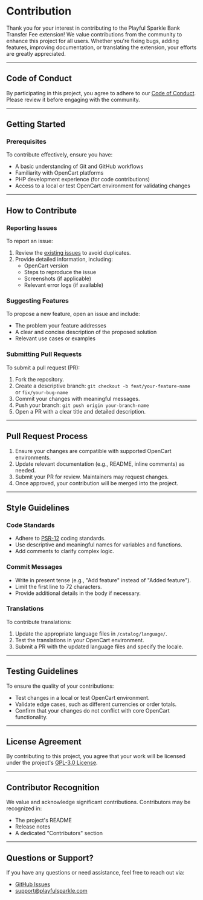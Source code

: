 # Contribution

Thank you for your interest in contributing to the Playful Sparkle Bank Transfer Fee extension! We value contributions from the community to enhance this project for all users. Whether you're fixing bugs, adding features, improving documentation, or translating the extension, your efforts are greatly appreciated.

---

## Code of Conduct

By participating in this project, you agree to adhere to our [Code of Conduct](https://github.com/playfulsparkle/.github/blob/main/CODE_OF_CONDUCT.md). Please review it before engaging with the community.

---

## Getting Started

### Prerequisites

To contribute effectively, ensure you have:

- A basic understanding of Git and GitHub workflows
- Familiarity with OpenCart platforms
- PHP development experience (for code contributions)
- Access to a local or test OpenCart environment for validating changes

---

## How to Contribute

### Reporting Issues

To report an issue:

1. Review the [existing issues](https://github.com/playfulsparkle/oc4_bank_transfer_fee/issues) to avoid duplicates.
2. Provide detailed information, including:
   - OpenCart version
   - Steps to reproduce the issue
   - Screenshots (if applicable)
   - Relevant error logs (if available)

### Suggesting Features

To propose a new feature, open an issue and include:

- The problem your feature addresses
- A clear and concise description of the proposed solution
- Relevant use cases or examples

### Submitting Pull Requests

To submit a pull request (PR):

1. Fork the repository.
2. Create a descriptive branch:
   `git checkout -b feat/your-feature-name` or `fix/your-bug-name`
3. Commit your changes with meaningful messages.
4. Push your branch:
   `git push origin your-branch-name`
5. Open a PR with a clear title and detailed description.

---

## Pull Request Process

1. Ensure your changes are compatible with supported OpenCart environments.
2. Update relevant documentation (e.g., README, inline comments) as needed.
3. Submit your PR for review. Maintainers may request changes.
4. Once approved, your contribution will be merged into the project.

---

## Style Guidelines

### Code Standards

- Adhere to [PSR-12](https://www.php-fig.org/psr/psr-12/) coding standards.
- Use descriptive and meaningful names for variables and functions.
- Add comments to clarify complex logic.

### Commit Messages

- Write in present tense (e.g., "Add feature" instead of "Added feature").
- Limit the first line to 72 characters.
- Provide additional details in the body if necessary.

### Translations

To contribute translations:

1. Update the appropriate language files in `/catalog/language/`.
2. Test the translations in your OpenCart environment.
3. Submit a PR with the updated language files and specify the locale.

---

## Testing Guidelines

To ensure the quality of your contributions:

- Test changes in a local or test OpenCart environment.
- Validate edge cases, such as different currencies or order totals.
- Confirm that your changes do not conflict with core OpenCart functionality.

---

## License Agreement

By contributing to this project, you agree that your work will be licensed under the project's [GPL-3.0 License](LICENSE).

---

## Contributor Recognition

We value and acknowledge significant contributions. Contributors may be recognized in:

- The project's README
- Release notes
- A dedicated "Contributors" section

---

## Questions or Support?

If you have any questions or need assistance, feel free to reach out via:

- [GitHub Issues](https://github.com/playfulsparkle/oc4_bank_transfer_fee/issues)
- [support@playfulsparkle.com](mailto:support@playfulsparkle.com)
